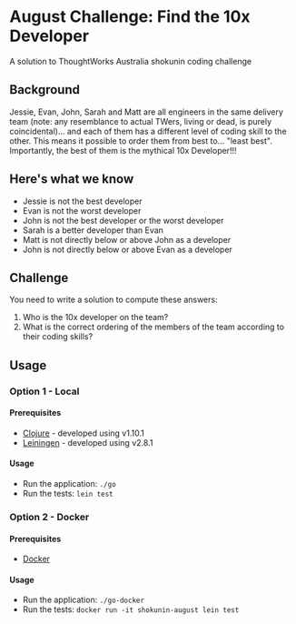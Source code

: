 # August Challenge: Find the 10x Developer
A solution to ThoughtWorks Australia shokunin coding challenge

## Background
Jessie, Evan, John, Sarah and Matt are all engineers in the same delivery team (note: any resemblance to actual TWers, living or dead, is purely coincidental)... and each of them has a different level of coding skill to the other.  This means it possible to order them from best to... "least best".  Importantly, the best of them is the mythical 10x Developer!!!

## Here's what we know
- Jessie is not the best developer
- Evan is not the worst developer
- John is not the best developer or the worst developer
- Sarah is a better developer than Evan
- Matt is not directly below or above John as a developer
- John is not directly below or above Evan as a developer

## Challenge
You need to write a solution to compute these answers:
1. Who is the 10x developer on the team?
1. What is the correct ordering of the members of the team according to their coding skills?

## Usage

### Option 1 - Local

#### Prerequisites

* [Clojure](https://clojure.org/guides/getting_started) - developed using v1.10.1
* [Leiningen](https://leiningen.org/#install) - developed using v2.8.1

#### Usage

- Run the application: `./go`
- Run the tests: `lein test`

### Option 2 - Docker

#### Prerequisites

* [Docker](http://docker.io)

#### Usage

- Run the application: `./go-docker`
- Run the tests: `docker run -it shokunin-august lein test`
